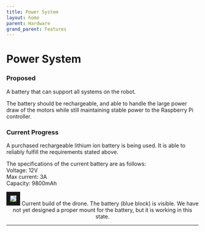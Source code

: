 ```yaml
---
title: Power System
layout: home
parent: Hardware
grand_parent: Features
---
```

# Power System

### Proposed

A battery that can support all systems on the robot.   
  
The battery should be rechargeable, and able to handle the large power draw of the motors while still maintaining stable power to the Raspberry Pi controller. 


### Current Progress

A purchased rechargeable lithium ion battery is being used. It is able to reliably fulfill the requirements stated above.  
  
The specifications of the current battery are as follows:  
Voltage: 12V   
Max current: 3A  
Capacity: 9800mAh  

  
<p align="center">
<img src="https://github.com/LeeZeHao/Kiki_Delivery_Docs/assets/46279960/dd233bf2-e2da-43f3-8d02-1321b5165832" border="10"/>
Current build of the drone. The battery (blue block) is visible. We have not yet designed a proper mount for the battery, but it is working in this state.
</p>



----

[Just the Docs]: https://just-the-docs.github.io/just-the-docs/
[GitHub Pages]: https://docs.github.com/en/pages
[README]: https://github.com/just-the-docs/just-the-docs-template/blob/main/README.md
[Jekyll]: https://jekyllrb.com
[GitHub Pages / Actions workflow]: https://github.blog/changelog/2022-07-27-github-pages-custom-github-actions-workflows-beta/
[use this template]: https://github.com/just-the-docs/just-the-docs-template/generate
